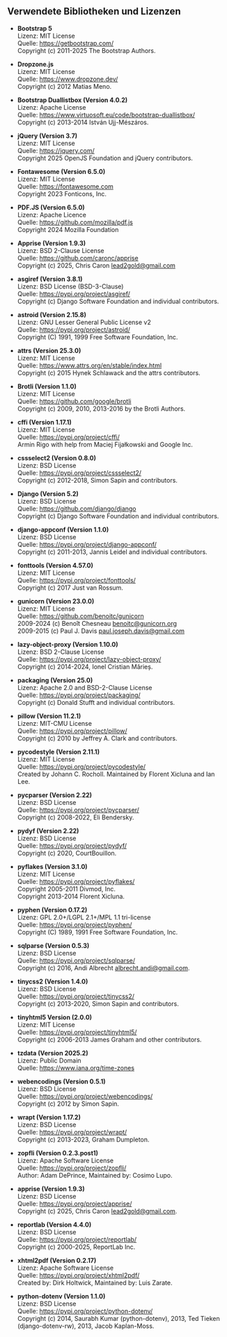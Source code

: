 ## Verwendete Bibliotheken und Lizenzen
- **Bootstrap 5**  
  Lizenz: MIT License  
  Quelle: https://getbootstrap.com/  
  Copyright (c) 2011-2025 The Bootstrap Authors.

- **Dropzone.js**  
  Lizenz: MIT License  
  Quelle: https://www.dropzone.dev/  
  Copyright (c) 2012 Matias Meno.

- **Bootstrap Duallistbox (Version 4.0.2)**  
  Lizenz: Apache License<br>
  Quelle: https://www.virtuosoft.eu/code/bootstrap-duallistbox/  
  Copyright (c) 2013-2014 István Ujj-Mészáros.

- **jQuery (Version 3.7)**  
  Lizenz: MIT License  
  Quelle: https://jquery.com/  
  Copyright 2025 OpenJS Foundation and jQuery contributors.

- **Fontawesome (Version 6.5.0)**<br>
  Lizenz: MIT License<br>
  Quelle: https://fontawesome.com<br>
  Copyright 2023 Fonticons, Inc.

- **PDF.JS (Version 6.5.0)**<br>
  Lizenz: Apache Licence<br>
  Quelle: https://github.com/mozilla/pdf.js<br>
  Copyright 2024 Mozilla Foundation

- **Apprise (Version 1.9.3)**<br>
  Lizenz: BSD 2-Clause License<br>
  Quelle: https://github.com/caronc/apprise<br>
  Copyright (c) 2025, Chris Caron <lead2gold@gmail.com>

- **asgiref (Version 3.8.1)**<br>
  Lizenz: BSD License (BSD-3-Clause)<br>
  Quelle: https://pypi.org/project/asgiref/ <br>
  Copyright (c) Django Software Foundation and individual contributors.

- **astroid (Version 2.15.8)**<br>
  Lizenz: GNU Lesser General Public License v2<br>
  Quelle: https://pypi.org/project/astroid/ <br>
  Copyright (C) 1991, 1999 Free Software Foundation, Inc.

- **attrs (Version 25.3.0)**<br>
  Lizenz: MIT License<br>
  Quelle: https://www.attrs.org/en/stable/index.html <br>
  Copyright (c) 2015 Hynek Schlawack and the attrs contributors.

- **Brotli (Version 1.1.0)**<br>
  Lizenz: MIT License<br>
  Quelle: https://github.com/google/brotli<br>
  Copyright (c) 2009, 2010, 2013-2016 by the Brotli Authors.

- **cffi (Version 1.17.1)**<br>
  Lizenz: MIT License<br>
  Quelle: https://pypi.org/project/cffi/<br>
  Armin Rigo with help from Maciej Fijałkowski and Google Inc.

- **cssselect2 (Version 0.8.0)**<br>
  Lizenz: BSD License<br>
  Quelle: https://pypi.org/project/cssselect2/<br>
  Copyright (c) 2012-2018, Simon Sapin and contributors.

- **Django (Version 5.2)**<br>
  Lizenz: BSD License<br>
  Quelle: https://github.com/django/django<br>
  Copyright (c) Django Software Foundation and individual contributors.

- **django-appconf (Version 1.1.0)**<br>
  Lizenz: BSD License<br>
  Quelle: https://pypi.org/project/django-appconf/<br>
  Copyright (c) 2011-2013, Jannis Leidel and individual contributors.

- **fonttools (Version 4.57.0)**<br>
  Lizenz: MIT License<br>
  Quelle: https://pypi.org/project/fonttools/<br>
  Copyright (c) 2017 Just van Rossum.

- **gunicorn (Version 23.0.0)**<br>
  Lizenz: MIT License<br>
  Quelle: https://github.com/benoitc/gunicorn<br>
  2009-2024 (c) Benoît Chesneau <benoitc@gunicorn.org><br>
  2009-2015 (c) Paul J. Davis <paul.joseph.davis@gmail.com>

- **lazy-object-proxy (Version 1.10.0)**<br>
  Lizenz: BSD 2-Clause License<br>
  Quelle: https://pypi.org/project/lazy-object-proxy/<br>
  Copyright (c) 2014-2024, Ionel Cristian Mărieș.

- **packaging (Version 25.0)**<br>
  Lizenz: Apache 2.0 and BSD-2-Clause License<br>
  Quelle: https://pypi.org/project/packaging/<br>
  Copyright (c) Donald Stufft and individual contributors.

- **pillow (Version 11.2.1)**<br>
  Lizenz: MIT-CMU License<br>
  Quelle: https://pypi.org/project/pillow/<br>
  Copyright (c) 2010 by Jeffrey A. Clark and contributors.

- **pycodestyle (Version 2.11.1)**<br>
  Lizenz: MIT License<br>
  Quelle: https://pypi.org/project/pycodestyle/<br>
  Created by Johann C. Rocholl. Maintained by Florent Xicluna and Ian Lee.

- **pycparser (Version 2.22)**<br>
  Lizenz: BSD License<br>
  Quelle: https://pypi.org/project/pycparser/<br>
  Copyright (c) 2008-2022, Eli Bendersky.

- **pydyf (Version 2.22)**<br>
  Lizenz: BSD License<br>
  Quelle: https://pypi.org/project/pydyf/<br>
  Copyright (c) 2020, CourtBouillon.

- **pyflakes (Version 3.1.0)**<br>
  Lizenz: MIT License<br>
  Quelle: https://pypi.org/project/pyflakes/<br>
  Copyright 2005-2011 Divmod, Inc.<br>
  Copyright 2013-2014 Florent Xicluna.

- **pyphen (Version 0.17.2)**<br>
  Lizenz: GPL 2.0+/LGPL 2.1+/MPL 1.1 tri-license<br>
  Quelle: https://pypi.org/project/pyphen/<br>
  Copyright (C) 1989, 1991 Free Software Foundation, Inc.

- **sqlparse (Version 0.5.3)**<br>
  Lizenz: BSD License<br>
  Quelle: https://pypi.org/project/sqlparse/<br>
  Copyright (c) 2016, Andi Albrecht <albrecht.andi@gmail.com>.

- **tinycss2 (Version 1.4.0)**<br>
  Lizenz: BSD License<br>
  Quelle: https://pypi.org/project/tinycss2/<br>
  Copyright (c) 2013-2020, Simon Sapin and contributors.

- **tinyhtml5 Version (2.0.0)**<br>
  Lizenz: MIT License<br>
  Quelle: https://pypi.org/project/tinyhtml5/<br>
  Copyright (c) 2006-2013 James Graham and other contributors.

- **tzdata (Version 2025.2)**<br>
  Lizenz: Public Domain<br>
  Quelle: https://www.iana.org/time-zones
 

- **webencodings (Version 0.5.1)**<br>
  Lizenz: BSD License<br>
  Quelle: https://pypi.org/project/webencodings/<br>
  Copyright (c) 2012 by Simon Sapin.

- **wrapt (Version 1.17.2)**<br>
  Lizenz: BSD License<br>
  Quelle: https://pypi.org/project/wrapt/<br>
  Copyright (c) 2013-2023, Graham Dumpleton.

- **zopfli (Version 0.2.3.post1)**<br>
  Lizenz: Apache Software License<br>
  Quelle: https://pypi.org/project/zopfli/<br>
  Author: Adam DePrince, Maintained by: Cosimo Lupo.

- **apprise (Version 1.9.3)**<br>
  Lizenz: BSD License<br>
  Quelle: https://pypi.org/project/apprise/<br>
  Copyright (c) 2025, Chris Caron <lead2gold@gmail.com>.

- **reportlab (Version 4.4.0)**<br>
  Lizenz: BSD License<br>
  Quelle: https://pypi.org/project/reportlab/<br>
  Copyright (c) 2000-2025, ReportLab Inc.

- **xhtml2pdf (Version 0.2.17)**<br>
  Lizenz: Apache Software License<br>
  Quelle: https://pypi.org/project/xhtml2pdf/<br>
  Created by: Dirk Holtwick, Maintained by: Luis Zarate.

- **python-dotenv (Version 1.1.0)**<br>
  Lizenz: BSD License<br>
  Quelle: https://pypi.org/project/python-dotenv/<br>
  Copyright (c) 2014, Saurabh Kumar (python-dotenv), 2013, Ted Tieken (django-dotenv-rw), 2013, Jacob Kaplan-Moss.
